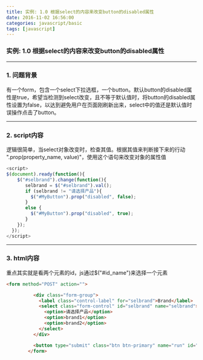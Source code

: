 ```yaml
---
title: 实例: 1.0 根据select的内容来改变button的disabled属性
date: 2016-11-02 16:56:00
categories: javascript/basic
tags: [javascript]
---
```

### 实例: 1.0 根据select的内容来改变button的disabled属性

---

### 1. 问题背景
有一个form，包含一个select下拉选框，一个button。默认button的disabled属性是true，希望当检测到select改变，且不等于默认值时，将button的disabled属性设置为false，以达到避免用户在页面刚刷新出来，select中的值还是默认值时误操作点击了button。

---

### 2. script内容
逻辑很简单，当select对象改变时，检查其值。根据其值来判断接下来的行动  
".prop(property_name, value)"，使用这个语句来改变对象的属性值
``` javascript
<script>
$(document).ready(function(){
    $("#selbrand").change(function(){
       selbrand = $("#selbrand").val();
       if (selbrand != "请选择产品"){
         $("#MyButton").prop("disabled", false);
       }
       else {
         $("#MyButton").prop("disabled", true);
       }
    });
  });
</script>
```

---

### 3. html内容
重点其实就是看两个元素的id，js通过$("#id_name")来选择一个元素
``` html
<form method="POST" action="">

          <div class="form-group">
            <label class="control-label" for="selbrand">Brand</label>
            <select class="form-control" id="selbrand" name="selbrand">
              <option>请选择产品</option>
              <option>brand1</option>
              <option>brand2</option>
            </select>
          </div>

          <button type="submit" class="btn btn-primary" name="run" id="MyButton" value="Click" disabled>restart</button>
        </form>
```
